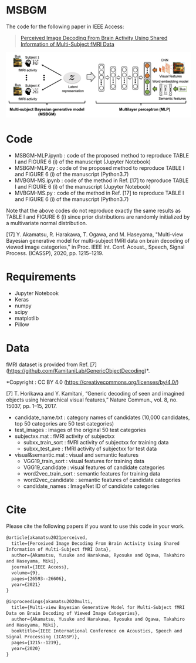 # MSBGM
The code for the following paper in IEEE Access:
> [Perceived Image Decoding From Brain Activity Using Shared Information of Multi-Subject fMRI Data](https://ieeexplore.ieee.org/abstract/document/9349437)

![Image 1](Method.png)

# Code
- MSBGM-MLP.ipynb : code of the proposed method to reproduce TABLE I and FIGURE 6 (i) of the manuscript (Jupyter Notebook)
- MSBGM-MLP.py : code of the proposed method to reproduce TABLE I and FIGURE 6 (i) of the manuscript (Python3.7)
- MVBGM-MS.ipynb : code of the method in Ref. [17] to reproduce TABLE I and FIGURE 6 (i) of the manuscript (Jupyter Notebook)
- MVBGM-MS.py : code of the method in Ref. [17] to reproduce TABLE I and FIGURE 6 (i) of the manuscript (Python3.7)

Note that the above codes do not reproduce exactly the same results as TABLE I and FIGURE 6 (i) since prior distributions are randomly initialized by a multivariate normal distribution.

[17] Y. Akamatsu, R. Harakawa, T. Ogawa, and M. Haseyama, "Multi-view Bayesian generative model for multi-subject fMRI data on brain decoding of viewed image categories," in Proc. IEEE Int. Conf. Acoust., Speech, Signal Process. (ICASSP), 2020, pp. 1215–1219.

# Requirements
- Jupyter Notebook
- Keras
- numpy
- scipy
- matplotlib
- Pillow

# Data
fMRI dataset is provided from Ref. [7] (https://github.com/KamitaniLab/GenericObjectDecoding)*.

*Copyright : CC BY 4.0 (https://creativecommons.org/licenses/by/4.0/)

[7] T. Horikawa and Y. Kamitani, “Generic decoding of seen and imagined objects using hierarchical visual features,” Nature Commun., vol. 8, no. 15037, pp. 1–15, 2017.

- candidate_name.txt : category names of candidates (10,000 candidates, top 50 categories are 50 test categories)
- test_images : images of the original 50 test categories
- subjectxx.mat : fMRI activity of subjectxx
  - subxx_train_sort : fMRI activity of subjectxx for training data
  - subxx_test_ave : fMRI activity of subjectxx for test data
- visual&semantic.mat : visual and semantic features 
  -  VGG19_train_sort : visual features for training data
  -  VGG19_candidate : visual features of candidate categories
  -  word2vec_train_sort : semantic features for training data
  -  word2vec_candidate : semantic features of candidate categories
  -  candidate_names : ImageNet ID of candidate categories

# Cite
Please cite the following papers if you want to use this code in your work.
```
@article{akamatsu2021perceived,
  title={Perceived Image Decoding From Brain Activity Using Shared Information of Multi-Subject fMRI Data},
  author={Akamatsu, Yusuke and Harakawa, Ryosuke and Ogawa, Takahiro and Haseyama, Miki},
  journal={IEEE Access},
  volume={9},
  pages={26593--26606},
  year={2021}
}
```
```
@inproceedings{akamatsu2020multi,
  title={Multi-view Bayesian Generative Model for Multi-Subject fMRI Data on Brain Decoding of Viewed Image Categories},
  author={Akamatsu, Yusuke and Harakawa, Ryosuke and Ogawa, Takahiro and Haseyama, Miki},
  booktitle={IEEE International Conference on Acoustics, Speech and Signal Processing (ICASSP)},
  pages={1215--1219},
  year={2020}
}
```
